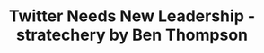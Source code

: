 ---
categories: all_articles articles
provider_display: "stratechery.com"
provider_name: "stratechery.com"
favicon_url: http://2yj23r14cytosbxol4cavq337g.wpengine.netdna-cdn.com/wp-content/themes/stratechery/images/IE/favicon.ico
title: "Twitter Needs New Leadership - stratechery by Ben Thompson"
published: 2015-05-01
source: http://stratechery.com/2015/twitter-needs-new-leadership/
thumbnail: http://www.slate.com/content/dam/slate/articles/technology/bitwise/2015/04/150429_TwitterHobbled.jpg/_jcr_content/renditions/cq5dam.web.1280.1280.jpeg
---